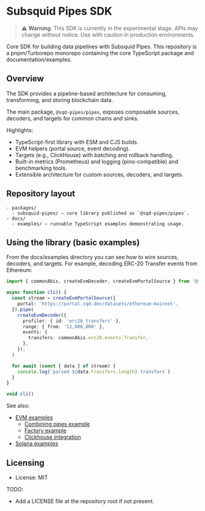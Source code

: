 # Subsquid Pipes SDK

> ⚠️ **Warning**: This SDK is currently in the experimental stage.
> APIs may change without notice.
> Use with caution in production environments.

Core SDK for building data pipelines with Subsquid Pipes. This repository is a pnpm/Turborepo monorepo containing the core TypeScript package and documentation/examples.

## Overview

The SDK provides a pipeline-based architecture for consuming, transforming, and storing blockchain data. 

The main package, `@sqd-pipes/pipes`, exposes composable sources, decoders, and targets for common chains and sinks.

Highlights:
- TypeScript-first library with ESM and CJS builds.
- EVM helpers (portal source, event decoding).
- Targets (e.g., ClickHouse) with batching and rollback handling.
- Built-in metrics (Prometheus) and logging (pino-compatible) and benchmarking tools.
- Extensible architecture for custom sources, decoders, and targets.


## Repository layout

```
- packages/
  - subsquid-pipes/ — core library published as `@sqd-pipes/pipes`.
- docs/
  - examples/ — runnable TypeScript examples demonstrating usage.
```

## Using the library (basic examples)

From the docs/examples directory you can see how to wire sources, decoders, and targets.
For example, decoding ERC-20 Transfer events from Ethereum:

```ts
import { commonAbis, createEvmDecoder, createEvmPortalSource } from '@sqd-pipes/pipes/evm'

async function cli() {
  const stream = createEvmPortalSource({
    portal: 'https://portal.sqd.dev/datasets/ethereum-mainnet',
  }).pipe(
    createEvmDecoder({
      profiler: { id: 'erc20_transfers' },
      range: { from: '12,000,000' },
      events: {
        transfers: commonAbis.erc20.events.Transfer,
      },
    }),
  )

  for await (const { data } of stream) {
    console.log(`parsed ${data.transfers.length} transfers`)
  }
}

void cli()
```

See also:

- [EVM examples](./docs/examples/evm)
  - [Combining pipes example](docs/examples/evm/02.combining-pipes.example.ts)
  - [Factory example](docs/examples/evm/03.factory.example.ts)
  - [Clickhouse integration](docs/examples/evm/04.clickhouse.example.ts)
- [Solana examples](./docs/examples/solana)

## Licensing

- License: MIT

TODO:
- Add a LICENSE file at the repository root if not present.
